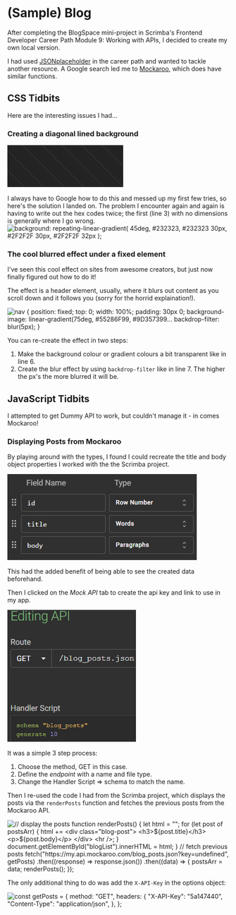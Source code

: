# (Sample) Blog

After completing the BlogSpace mini-project in Scrimba's Frontend Developer Career Path Module 9: Working with APIs, I decided to create my own local version.

I had used [JSONplaceholder](https://jsonplaceholder.typicode.com/) in the career path and wanted to tackle another resource. A Google search led me to [Mockaroo](https://www.mockaroo.com/), which does have similar functions.

## CSS Tidbits

Here are the interesting issues I had...

### Creating a diagonal lined background

![dark background with super-thin lighter diagonal line](https://github.com/JoleneKearse/blog_with_dummy_api/blob/main/screenshots/background-image.png)

I always have to Google how to do this and messed up my first few tries, so here's the solution I landed on. The problem I encounter again and again is having to write out the hex codes twice; the first (line 3) with no dimensions is generally where I go wrong.
![background: repeating-linear-gradient(
        45deg,
        #232323,
        #232323 30px,
        #2F2F2F 30px,
        #2F2F2F 32px
    );](https://github.com/JoleneKearse/blog_with_dummy_api/blob/main/screenshots/background-code.png)

### The cool blurred effect under a fixed element

I've seen this cool effect on sites from awesome creators, but just now finally figured out how to do it!

The effect is a header element, usually, where it blurs out content as you scroll down and it follows you (sorry for the horrid explaination!).

![nav {
    position: fixed;
    top: 0;
    width: 100%;
    padding: 30px 0;
    background-image: linear-gradient(75deg, #55286F99, #9D357399...
    backdrop-filter: blur(5px);
}](https://github.com/JoleneKearse/blog_with_dummy_api/blob/main/screenshots/blur-code.png)

You can re-create the effect in two steps:

1. Make the background colour or gradient colours a bit transparent like in line 6.
2. Create the blur effect by using `backdrop-filter` like in line 7. The higher the px's the more blurred it will be.

## JavaScript Tidbits

I attempted to get Dummy API to work, but couldn't manage it - in comes Mockaroo!

### Displaying Posts from Mockaroo

By playing around with the types, I found I could recreate the title and body object properties I worked with the the Scrimba project.

![screenshot of schema creation on Mockaroo](https://github.com/JoleneKearse/blog_with_dummy_api/blob/main/screenshots/mockaroo-schema.png)

This had the added benefit of being able to see the created data beforehand.

Then I clicked on the _Mock API_ tab to create the api key and link to use in my app.

![screenshot of creating the mock api](https://github.com/JoleneKearse/blog_with_dummy_api/blob/main/screenshots/mockaroo-mock-api.png)

It was a simple 3 step process:

1. Choose the method, GET in this case.
2. Define the _endpoint_ with a name and file type.
3. Change the Handler Script => schema to match the name.

Then I re-used the code I had from the Scrimba project, which displays the posts via the `renderPosts` function and fetches the previous posts from the Mockaroo API.

![
    // display the posts
function renderPosts() {
let html = "";
for (let post of postsArr) {
html += ` <div class="blog-post"> <h3>${post.title}</h3> <p>${post.body}</p> </div> <hr /> `;
}
document.getElementById("blogList").innerHTML = html;
}
// fetch previous posts
fetch("https://my.api.mockaroo.com/blog_posts.json?key=undefined", getPosts)
.then((response) => response.json())
.then((data) => {
postsArr = data;
renderPosts();
});
](https://github.com/JoleneKearse/blog_with_dummy_api/blob/main/screenshots/get-posts.png)

The only additional thing to do was add the `X-API-Key` in the options object:

![const getPosts = {
    method: "GET",
    headers: {
        "X-API-Key": "5a147440",
        "Content-Type": "application/json",
    },
};](https://github.com/JoleneKearse/blog_with_dummy_api/blob/main/screenshots/api-key.png)
